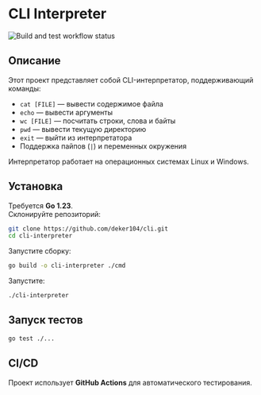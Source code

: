 # CLI Interpreter

![Build and test workflow status](https://github.com/deker104/convex-hull/actions/workflows/ci.yml/badge.svg?branch=master)

## Описание
Этот проект представляет собой CLI-интерпретатор, поддерживающий команды:
- `cat [FILE]` — вывести содержимое файла
- `echo` — вывести аргументы
- `wc [FILE]` — посчитать строки, слова и байты
- `pwd` — вывести текущую директорию
- `exit` — выйти из интерпретатора
- Поддержка пайпов (`|`) и переменных окружения

Интерпретатор работает на операционных системах Linux и Windows.

## Установка
Требуется **Go 1.23**.  
Склонируйте репозиторий:
```sh
git clone https://github.com/deker104/cli.git
cd cli-interpreter
```
Запустите сборку:
```sh
go build -o cli-interpreter ./cmd
```
Запустите:
```sh
./cli-interpreter
```

## Запуск тестов
```sh
go test ./...
```

## CI/CD
Проект использует **GitHub Actions** для автоматического тестирования.
